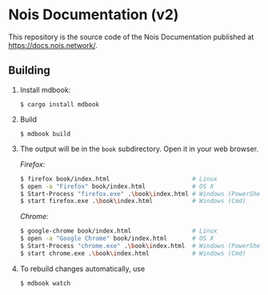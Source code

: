# Nois Documentation (v2)

This repository is the source code of the Nois Documentation published at
https://docs.nois.network/.

## Building

1.  Install mdbook:

    ```
    $ cargo install mdbook
    ```

2.  Build

    ```
    $ mdbook build
    ```

3.  The output will be in the `book` subdirectory. Open it in your web browser.

    _Firefox:_

    ```bash
    $ firefox book/index.html                       # Linux
    $ open -a "Firefox" book/index.html             # OS X
    $ Start-Process "firefox.exe" .\book\index.html # Windows (PowerShell)
    $ start firefox.exe .\book\index.html           # Windows (Cmd)
    ```

    _Chrome:_

    ```bash
    $ google-chrome book/index.html                 # Linux
    $ open -a "Google Chrome" book/index.html       # OS X
    $ Start-Process "chrome.exe" .\book\index.html  # Windows (PowerShell)
    $ start chrome.exe .\book\index.html            # Windows (Cmd)
    ```

4.  To rebuild changes automatically, use

    ```
    $ mdbook watch
    ```
